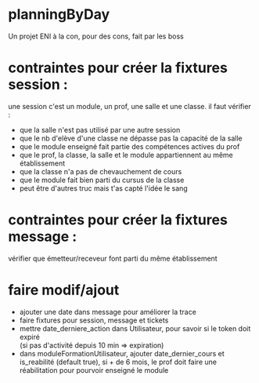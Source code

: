 # planningByDay
Un projet ENI à la con, pour des cons, fait par les boss

# contraintes pour créer la fixtures session :
une session c'est un module, un prof, une salle et une classe.
il faut vérifier :
- que la salle n'est pas utilisé par une autre session 
- que le nb d'elève d'une classe ne dépasse pas la capacité de la salle
- que le module enseigné fait partie des compétences actives du prof
- que le prof, la classe, la salle et le module appartiennent au même établissement
- que la classe n'a pas de chevauchement de cours
- que le module fait bien parti du cursus de la classe
- peut être d'autres truc mais t'as capté l'idée le sang

# contraintes pour créer la fixtures message :
vérifier que émetteur/receveur font parti du même établissement

# faire modif/ajout
- ajouter une date dans message pour améliorer la trace
- faire fixtures pour session, message et tickets
- mettre date_derniere_action dans Utilisateur, pour savoir si le token doit expiré <br> (si pas d'activité depuis 10 min => expiration)
- dans moduleFormationUtilisateur, ajouter date_dernier_cours et is_reabilité (default true), si + de 6 mois, le prof doit faire une réabilitation pour pourvoir enseigné le module